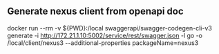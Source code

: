 ## Generate nexus client from openapi doc
docker run --rm -v ${PWD}:/local swaggerapi/swagger-codegen-cli-v3 generate  -i http://172.21.1.10:5002/service/rest/swagger.json -l go -o /local/client/nexus3 --additional-properties packageName=nexus3

